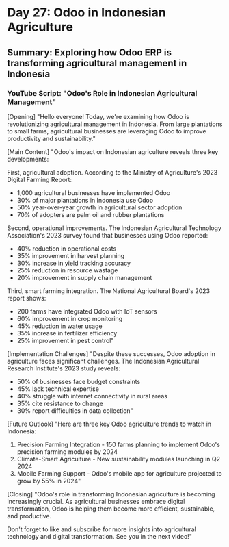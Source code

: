 # Day 27: Odoo in Indonesian Agriculture
## Summary: Exploring how Odoo ERP is transforming agricultural management in Indonesia

### YouTube Script: "Odoo's Role in Indonesian Agricultural Management"

[Opening]
"Hello everyone! Today, we're examining how Odoo is revolutionizing agricultural management in Indonesia. From large plantations to small farms, agricultural businesses are leveraging Odoo to improve productivity and sustainability."

[Main Content]
"Odoo's impact on Indonesian agriculture reveals three key developments:

First, agricultural adoption. According to the Ministry of Agriculture's 2023 Digital Farming Report:
- 1,000 agricultural businesses have implemented Odoo
- 30% of major plantations in Indonesia use Odoo
- 50% year-over-year growth in agricultural sector adoption
- 70% of adopters are palm oil and rubber plantations

Second, operational improvements. The Indonesian Agricultural Technology Association's 2023 survey found that businesses using Odoo reported:
- 40% reduction in operational costs
- 35% improvement in harvest planning
- 30% increase in yield tracking accuracy
- 25% reduction in resource wastage
- 20% improvement in supply chain management

Third, smart farming integration. The National Agricultural Board's 2023 report shows:
- 200 farms have integrated Odoo with IoT sensors
- 60% improvement in crop monitoring
- 45% reduction in water usage
- 35% increase in fertilizer efficiency
- 25% improvement in pest control"

[Implementation Challenges]
"Despite these successes, Odoo adoption in agriculture faces significant challenges. The Indonesian Agricultural Research Institute's 2023 study reveals:
- 50% of businesses face budget constraints
- 45% lack technical expertise
- 40% struggle with internet connectivity in rural areas
- 35% cite resistance to change
- 30% report difficulties in data collection"

[Future Outlook]
"Here are three key Odoo agriculture trends to watch in Indonesia:

1. Precision Farming Integration - 150 farms planning to implement Odoo's precision farming modules by 2024
2. Climate-Smart Agriculture - New sustainability modules launching in Q2 2024
3. Mobile Farming Support - Odoo's mobile app for agriculture projected to grow by 55% in 2024"

[Closing]
"Odoo's role in transforming Indonesian agriculture is becoming increasingly crucial. As agricultural businesses embrace digital transformation, Odoo is helping them become more efficient, sustainable, and productive.

Don't forget to like and subscribe for more insights into agricultural technology and digital transformation. See you in the next video!" 